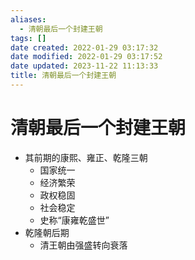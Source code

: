 ```yaml
---
aliases:
  - 清朝最后一个封建王朝
tags: []
date created: 2022-01-29 03:17:32
date modified: 2022-01-29 03:17:52
date updated: 2023-11-22 11:13:33
title: 清朝最后一个封建王朝
---
```


# 清朝最后一个封建王朝

- 其前期的康熙、雍正、乾隆三朝
  - 国家统一
  - 经济繁荣
  - 政权稳固
  - 社会稳定
  - 史称“康雍乾盛世”
- 乾隆朝后期
  - 清王朝由强盛转向衰落
